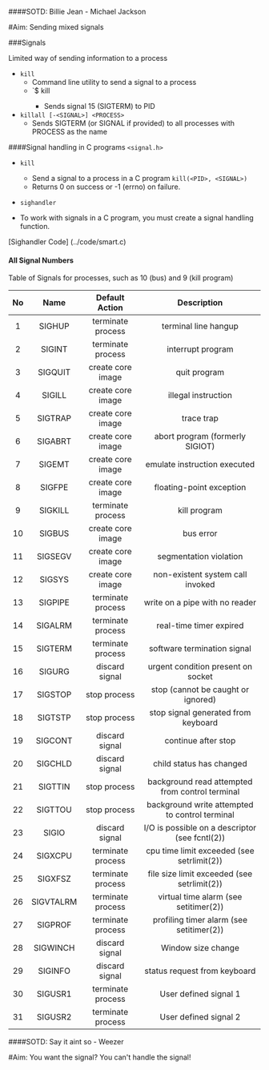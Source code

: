 ####SOTD: Billie Jean - Michael Jackson

#Aim: Sending mixed signals

###Signals

Limited way of sending information to a process

- `kill`
  - Command line utility to send a signal to a process
  - `$ kill <PID>
	- Sends signal 15 (SIGTERM) to PID
- `killall [-<SIGNAL>] <PROCESS>`
  - Sends SIGTERM (or SIGNAL if provided) to all processes with PROCESS as the name

####Signal handling in C programs `<signal.h>`

- `kill`
  - Send a signal to a process in a C program
	`kill(<PID>, <SIGNAL>)`
  - Returns 0 on success or -1 (errno) on failure.

- `sighandler`
- To work with signals in a C program, you must create a signal handling function.

[Sighandler Code] (../code/smart.c)

#### All Signal Numbers

 Table of Signals for processes, such as 10 (bus) and 9 (kill program)

| No  | Name | Default Action | Description |
|:----:|:--------:|:---------------------:|:--------------:|
|  1  | SIGHUP   |    terminate process  |  terminal line hangup |
|  2  | SIGINT   |   terminate process   | interrupt program |
|  3  | SIGQUIT  |   create core image   | quit program |
|  4  | SIGILL   |   create core image   |    illegal instruction |
|  5  | SIGTRAP  |   create core image   |   trace trap |
|  6  | SIGABRT  |  create core image    |  abort program (formerly SIGIOT) |
|  7  | SIGEMT   |   create core image   | emulate instruction executed |
|  8  | SIGFPE   |  create core image    |floating-point exception |
|  9  | SIGKILL  |  terminate process    |    kill program |
|  10 | SIGBUS   |  create core image    |   bus error |
|  11 | SIGSEGV  |  create core image    |  segmentation violation |
|  12 | SIGSYS   |  create core image    | non-existent system call invoked |
|  13 | SIGPIPE  |  terminate process    |write on a pipe with no reader |
|  14 | SIGALRM  |  terminate process    |    real-time timer expired |
|  15 | SIGTERM  |  terminate process    |   software termination signal |
|  16 | SIGURG   |    discard signal     |  urgent condition present on socket |
|  17 | SIGSTOP  |    stop process       | stop (cannot be caught or ignored) |
|  18 | SIGTSTP  |    stop process       | stop signal generated from keyboard |
|  19 | SIGCONT  |    discard signal     |       continue after stop |
|  20 | SIGCHLD  |    discard signal     |      child status has changed |
|  21 | SIGTTIN  |    stop process       |     background read attempted from control terminal |
|  22 | SIGTTOU  |      stop process     |    background write attempted to control terminal |
|  23 | SIGIO    |     discard signal    |   I/O is possible on a descriptor (see fcntl(2)) |
|  24 | SIGXCPU  |    terminate process  |  cpu time limit exceeded (see setrlimit(2)) |
|  25 | SIGXFSZ  |   terminate process   | file size limit exceeded (see setrlimit(2)) |
|  26 | SIGVTALRM|  terminate process    | virtual time alarm (see setitimer(2)) |
|  27 | SIGPROF  | terminate process     |    profiling timer alarm (see setitimer(2)) |
|  28 | SIGWINCH |     discard signal    |   Window size change |
|  29 | SIGINFO  |  discard signal       |status request from keyboard |
|  30 | SIGUSR1  |   terminate process   | User defined signal 1 |
|  31 | SIGUSR2  |  terminate process    |User defined signal 2 |
						
####SOTD: Say it aint so - Weezer

#Aim: You want the signal? You can't handle the signal!

